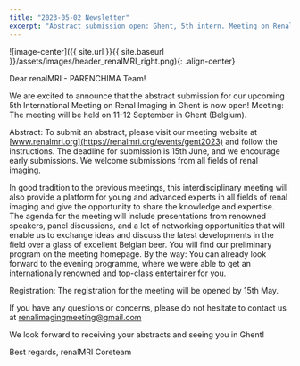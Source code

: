 ```yaml
---
title: "2023-05-02 Newsletter"
excerpt: "Abstract submission open: Ghent, 5th intern. Meeting on Renal Imaging."
---
```


![image-center]({{ site.url }}{{ site.baseurl }}/assets/images/header_renalMRI_right.png){: .align-center}

Dear renalMRI - PARENCHIMA Team!

We are excited to announce that the abstract submission for our upcoming 5th International Meeting on Renal Imaging in Ghent is now open!
Meeting: The meeting will be held on 11-12 September in Ghent (Belgium).

Abstract: To submit an abstract, please visit our meeting website at [www.renalmri.org](https://renalmri.org/events/gent2023) and follow the instructions. The deadline for submission is 15th June, and we encourage early submissions. We welcome submissions from all fields of renal imaging.

In good tradition to the previous meetings, this interdisciplinary meeting will also provide a platform for young and advanced experts in all fields of renal imaging and give the opportunity to share the knowledge and expertise. The agenda for the meeting will include presentations from renowned speakers, panel discussions, and a lot of networking opportunities that will enable us to exchange ideas and discuss the latest developments in the field over a glass of excellent Belgian beer. You will find our preliminary program on the meeting homepage. 
By the way: You can already look forward to the evening programme, where we were able to get an internationally renowned and top-class entertainer for you.

Registration: The registration for the meeting will be opened by 15th May. 

If you have any questions or concerns, please do not hesitate to contact us at [renalimagingmeeting@gmail.com](mailto:renalimagingmeeting@gmail.com)

We look forward to receiving your abstracts and seeing you in Ghent!

Best regards,
renalMRI Coreteam
